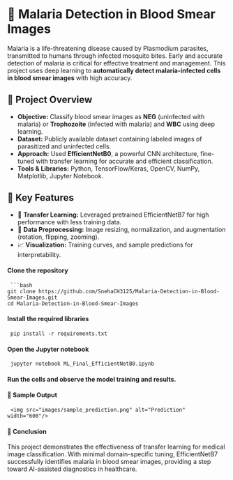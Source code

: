 # 🦠 Malaria Detection in Blood Smear Images

Malaria is a life-threatening disease caused by Plasmodium parasites, transmitted to humans through infected mosquito bites. Early and accurate detection of malaria is critical for effective treatment and management. This project uses deep learning to **automatically detect malaria-infected cells in blood smear images** with high accuracy.

## 🚀 Project Overview

- **Objective:** Classify blood smear images as **NEG** (uninfected with malaria) or **Trophozoite** (infected with malaria) and **WBC** using deep learning.
- **Dataset:** Publicly available dataset containing labeled images of parasitized and uninfected cells.
- **Approach:** Used **EfficientNetB0**, a powerful CNN architecture, fine-tuned with transfer learning for accurate and efficient classification.
- **Tools & Libraries:** Python, TensorFlow/Keras, OpenCV, NumPy, Matplotlib, Jupyter Notebook.


## 🧠 Key Features

- 📌 **Transfer Learning:** Leveraged pretrained EfficientNetB7 for high performance with less training data.
- 🧪 **Data Preprocessing:** Image resizing, normalization, and augmentation (rotation, flipping, zooming).
- 📈 **Visualization:** Training curves, and sample predictions for interpretability.

#### Clone the repository
     ```bash
    git clone https://github.com/SnehaCH3125/Malaria-Detection-in-Blood-Smear-Images.git
    cd Malaria-Detection-in-Blood-Smear-Images

#### Install the required libraries
     pip install -r requirements.txt

#### Open the Jupyter notebook
     jupyter notebook ML_Final_EfficientNetB0.ipynb

#### Run the cells and observe the model training and results.

#### 🧬 Sample Output
     <img src="images/sample_prediction.png" alt="Prediction" width="600"/>

#### 📌 Conclusion
This project demonstrates the effectiveness of transfer learning for medical image classification. With minimal domain-specific tuning, EfficientNetB7 successfully identifies malaria in blood smear images, providing a step toward AI-assisted diagnostics in healthcare.
